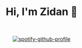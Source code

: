 <h1 align="center"> Hi, I'm Zidan 👋 </h1>


&nbsp;<div align="center">
  [![spotify-github-profile](https://spotify-github-profile.vercel.app/api/view?uid=z4a2otc41skb9scjazdqlivq0&cover_image=true&theme=default&show_offline=false&background_color=121212&interchange=false&bar_color=53b14f&bar_color_cover=true)](https://spotify-github-profile.vercel.app/api/view?uid=z4a2otc41skb9scjazdqlivq0&redirect=true)
</div>


<!--
**zidanqrs/zidanqrs** is a ✨ _special_ ✨ repository because its `README.md` (this file) appears on your GitHub profile.

Here are some ideas to get you started:

- 🔭 I’m currently working on ...
- 🌱 I’m currently learning ...
- 👯 I’m looking to collaborate on ...
- 🤔 I’m looking for help with ...
- 💬 Ask me about ...
- 📫 How to reach me: ...
- 😄 Pronouns: ...
- ⚡ Fun fact: ...
-->
